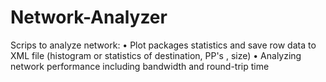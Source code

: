 # Network-Analyzer
Scrips to analyze network: 
• Plot packages statistics and save row data to XML file (histogram or statistics of destination, PP's , size) 
• Analyzing network performance including bandwidth and round-trip time
